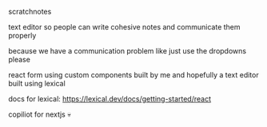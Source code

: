 scratchnotes

text editor so people can write cohesive notes and communicate them properly

because we have a communication problem like just use the dropdowns please

react form using custom components built by me and hopefully a text editor built using lexical

docs for lexical:
https://lexical.dev/docs/getting-started/react

copiliot for nextjs 💀
